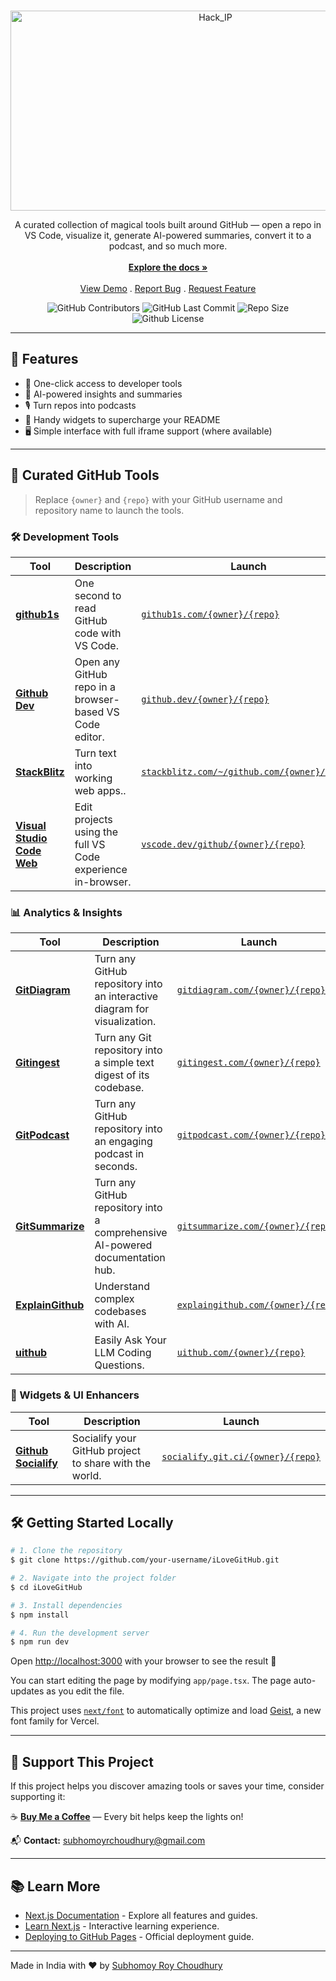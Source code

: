 <!-- # 💖 iLoveGitHub -->
<br/>
<p align="center">
  <a href="https://github.com/subhomoy-roy-choudhury/Hack_IP">
    <img src="https://svg-banners.vercel.app/api?type=origin&text1=iLoveGithub🤠&text2=💖%20Open%20Source&width=800&height=400" alt="Hack_IP" width="640" height="320" />
  </a>
  <p align="center">
    A curated collection of magical tools built around GitHub — open a repo in VS Code, visualize it, generate AI-powered summaries, convert it to a podcast, and so much more.
    <br/>
    <br/>
    <a href="https://github.com/subhomoy-roy-choudhury/iLoveGithub"><strong>Explore the docs »</strong></a>
    <br/>
    <br/>
    <a href="https://github.com/subhomoy-roy-choudhury/iLoveGithub">View Demo</a>
    .
    <a href="https://github.com/subhomoy-roy-choudhury/iLoveGithub/issues">Report Bug</a>
    .
    <a href="https://github.com/subhomoy-roy-choudhury/iLoveGithub/issues">Request Feature</a>
  </p>
</p>

<p align="center">
    <img alt="GitHub Contributors" src="https://img.shields.io/github/contributors/subhomoy-roy-choudhury/iLoveGithub?color=dark-green" />
    <!-- <img alt="Github Issues" src="https://img.shields.io/github/issues/subhomoy-roy-choudhury/iLoveGithub" /> -->
    <img alt="GitHub Last Commit" src="https://img.shields.io/github/last-commit/subhomoy-roy-choudhury/iLoveGithub" />
    <img alt="Repo Size" src="https://img.shields.io/github/repo-size/subhomoy-roy-choudhury/iLoveGithub" />
    <!-- <img alt="GitHub Pull Requests" src="https://img.shields.io/github/issues-pr/subhomoy-roy-choudhury/iLoveGithub" /> -->
    <img alt="Github License" src="https://img.shields.io/github/license/subhomoy-roy-choudhury/iLoveGithub" />


</p>

---

## 🚀 Features

- 🌟 One-click access to developer tools
- 🧠 AI-powered insights and summaries
- 🎙 Turn repos into podcasts
- 🧩 Handy widgets to supercharge your README
- 🖥️ Simple interface with full iframe support (where available)

---

## 🔧 Curated GitHub Tools

> Replace `{owner}` and `{repo}` with your GitHub username and repository name to launch the tools.

### 🛠️ Development Tools

| Tool                                                                              | Description                                                 | Launch                                                                                             |
| --------------------------------------------------------------------------------- | ----------------------------------------------------------- | -------------------------------------------------------------------------------------------------- |
| [**github1s**](https://github1s.com)                                              | One second to read GitHub code with VS Code.                | [`github1s.com/{owner}/{repo}`](https://github1s.com/{owner}/{repo})                               |
| [**Github Dev**](https://github.dev)                                              | Open any GitHub repo in a browser-based VS Code editor.     | [`github.dev/{owner}/{repo}`](https://github.dev/{owner}/{repo})                                   |
| [**StackBlitz**](https://stackblitz.com/)                                         | Turn text into working web apps..                           | [`stackblitz.com/~/github.com/{owner}/{repo}`](https://stackblitz.com/~/github.com/{owner}/{repo}) |
| [**Visual Studio Code Web**](https://code.visualstudio.com/docs/setup/vscode-web) | Edit projects using the full VS Code experience in-browser. | [`vscode.dev/github/{owner}/{repo}`](https://vscode.dev/github/{owner}/{repo})                     |

### 📊 Analytics & Insights

| Tool                                            | Description                                                        | Launch                                                                         |
| ----------------------------------------------- | ------------------------------------------------------------------ | ------------------------------------------------------------------------------ |
| [**GitDiagram**](https://gitdiagram.com/)       | Turn any GitHub repository into an interactive diagram for visualization.                      | [`gitdiagram.com/{owner}/{repo}`](https://gitdiagram.com/{owner}/{repo})       |
| [**Gitingest**](https://gitingest.com/)         | Turn any Git repository into a simple text digest of its codebase. | [`gitingest.com/{owner}/{repo}`](https://gitingest.com/{owner}/{repo})         |
| [**GitPodcast**](https://www.gitpodcast.com/)   | Turn any GitHub repository into an engaging podcast in seconds.                                     | [`gitpodcast.com/{owner}/{repo}`](https://www.gitpodcast.com/{owner}/{repo})   |
| [**GitSummarize**](https://gitsummarize.com/)   | Turn any GitHub repository into a comprehensive AI-powered documentation hub.                                    | [`gitsummarize.com/{owner}/{repo}`](https://gitsummarize.com/{owner}/{repo})   |
| [**ExplainGithub**](https://explaingithub.com/) | Understand complex codebases with AI.                              | [`explaingithub.com/{owner}/{repo}`](https://explaingithub.com/{owner}/{repo}) |
| [**uithub**](https://uithub.com/)               | Easily Ask Your LLM Coding Questions.                                       | [`uithub.com/{owner}/{repo}`](https://uithub.com/{owner}/{repo})               |

### 🧩 Widgets & UI Enhancers

| Tool                                              | Description                                   | Launch                                                                       |
| ------------------------------------------------- | --------------------------------------------- | ---------------------------------------------------------------------------- |
| [**Github Socialify**](https://socialify.git.ci/) | Socialify your GitHub project to share with the world. | [`socialify.git.ci/{owner}/{repo}`](https://socialify.git.ci/{owner}/{repo}) |

---

## 🛠️ Getting Started Locally

```bash
# 1. Clone the repository
$ git clone https://github.com/your-username/iLoveGitHub.git

# 2. Navigate into the project folder
$ cd iLoveGitHub

# 3. Install dependencies
$ npm install

# 4. Run the development server
$ npm run dev
```

Open [http://localhost:3000](http://localhost:3000) with your browser to see the result 🚀

You can start editing the page by modifying `app/page.tsx`. The page auto-updates as you edit the file.

This project uses [`next/font`](https://nextjs.org/docs/app/building-your-application/optimizing/fonts) to automatically optimize and load [Geist](https://vercel.com/font), a new font family for Vercel.

---

## 💛 Support This Project

If this project helps you discover amazing tools or saves your time, consider supporting it:

☕ [**Buy Me a Coffee**](https://buymeacoffee.com/subhomoyrca) — Every bit helps keep the lights on!

📬 **Contact:** subhomoyrchoudhury@gmail.com

---

## 📚 Learn More

- [Next.js Documentation](https://nextjs.org/docs) - Explore all features and guides.
- [Learn Next.js](https://nextjs.org/learn) - Interactive learning experience.
- [Deploying to GitHub Pages](https://nextjs.org/docs/pages/building-your-application/deploying/static-exports#github-pages) - Official deployment guide.

---

Made in India with ❤️ by [Subhomoy Roy Choudhury](https://github.com/subhomoy-roy-choudhury)
